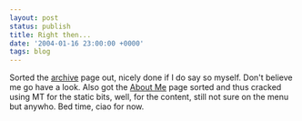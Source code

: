 ```yaml
---
layout: post
status: publish
title: Right then...
date: '2004-01-16 23:00:00 +0000'
tags: blog
---
```

Sorted the [archive](/archives) page out, nicely done if I do say so myself. Don't believe me go have a look. Also got the [About Me](/about/) page sorted and thus cracked using MT for the static bits, well, for the content, still not sure on the menu but anywho. Bed time, ciao for now.
